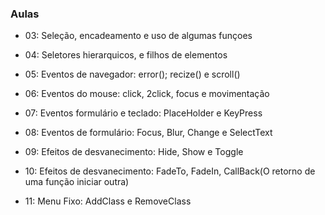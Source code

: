 <h3>Aulas</h3>

- 03: Seleção, encadeamento e uso de algumas funçoes

- 04: Seletores hierarquicos, e filhos de elementos

- 05: Eventos de navegador: error(); recize() e scroll()

- 06: Eventos do mouse: click, 2click, focus e movimentação

- 07: Eventos formulário e teclado: PlaceHolder e KeyPress

- 08: Eventos de formulário: Focus, Blur, Change e SelectText

- 09: Efeitos de desvanecimento: Hide, Show e Toggle

- 10: Efeitos de desvanecimento: FadeTo, FadeIn, CallBack(O retorno de uma função iniciar outra)

- 11: Menu Fixo: AddClass e RemoveClass

